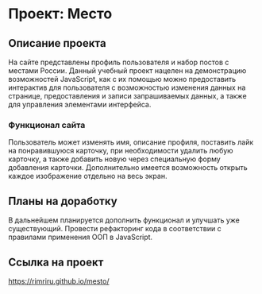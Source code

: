 # Проект: Место

## Описание проекта
  На сайте представлены профиль пользователя и набор постов с местами России. Данный учебный проект нацелен на демонстрацию возможностей JavaScript, как с их помощью можно предоставить интерактив для пользователя с возможностью изменения данных на странице, предоставления и записи запрашиваемых данных, а также для управления элементами интерфейса.

### Функционал сайта
  Пользователь может изменять имя, описание профиля, поставить лайк на понравившуюся карточку, при необходимости удалить любую карточку, а также добавить новую через специальную форму добавления карточки. Дополнительно имеется возможность открыть каждое изображение отдельно на весь экран.

## Планы на доработку
  В дальнейшем планируется дополнить функционал и улучшать уже существующий. Провести рефакторинг кода в соответствии с правилами применения ООП в JavaScript.

## Ccылка на проект
  https://rimriru.github.io/mesto/

